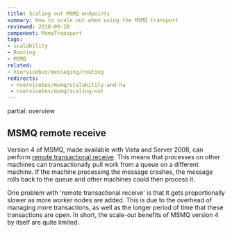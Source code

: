 ```yaml
---
title: Scaling out MSMQ endpoints
summary: How to scale out when using the MSMQ transport
reviewed: 2018-09-28
component: MsmqTransport
tags:
- scalability
- Routing
- MSMQ
related:
- nservicebus/messaging/routing
redirects:
 - nservicebus/msmq/scalability-and-ha
 - nservicebus/msmq/scaling-out
---
```



partial: overview

## MSMQ remote receive

Version 4 of MSMQ, made available with Vista and Server 2008, can perform [remote transactional receive](https://msdn.microsoft.com/en-us/library/ms700128.aspx). This means that processes on other machines can transactionally pull work from a queue on a different machine. If the machine processing the message crashes, the message rolls back to the queue and other machines could then process it.

One problem with 'remote transactional receive' is that it gets proportionally slower as more worker nodes are added. This is due to the overhead of managing more transactions, as well as the longer period of time that these transactions are open. In short, the scale-out benefits of MSMQ version 4 by itself are quite limited.
